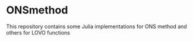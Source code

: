 # ONSmethod
This repository contains some Julia implementations for ONS method and others for LOVO functions

